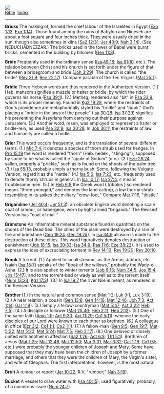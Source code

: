 [![](../../cdshop/ithlogo.png)](../../index)  
[Bible](../index)  [Index](index) 

------------------------------------------------------------------------

<span id="000">**Bricks**</span> The making of, formed the chief labour
of the Israelites in Egypt ([Exo 1:13](../kjv/exo001.htm#013), [Exo
1:14](../kjv/exo001.htm#014)). Those found among the ruins of Babylon
and Nineveh are about a foot square and four inches thick. They were
usually dried in the sun, though also sometimes in kilns ([Sa2
12:31](../kjv/sa2012.htm#031); [Jer 43:9](../kjv/jer043.htm#009); [Nah
3:14](../kjv/nah003.htm#014)). (See NEBUCHADNEZZAR.) The bricks used in
the tower of Babel were burnt bricks, cemented in the building by
bitumen ([Gen 11:3](../kjv/gen011.htm#003)).

<span id="001">**Bride**</span> Frequently used in the ordinary sense
([Isa 49:18](../kjv/isa049.htm#018); [Isa 61:10](../kjv/isa061.htm#010),
etc.). The relation between Christ and his church is set forth under the
figure of that between a bridegroom and bride ([Joh
3:29](../kjv/joh003.htm#029)). The church is called "the bride" ([Rev
21:9](../kjv/rev021.htm#009); [Rev 22:17](../kjv/rev022.htm#017)).
Compare parable of the Ten Virgins ([Mat 25:1](../kjv/mat025.htm#001)).

<span id="002">**Bridle**</span> Three Hebrew words are thus rendered in
the Authorized Version. (1.) Heb. mahsom signifies a muzzle or halter or
bridle, by which the rider governs his horse ([Psa
39:1](../kjv/psa039.htm#001)). (2.) Metheg, rendered also "bit" in [Psa
32:9](../kjv/psa032.htm#009), which is its proper meaning. Found in [Kg2
19:28](../kjv/kg2019.htm#028), where the restraints of God's providence
are metaphorically styled his "bridle" and "hook." God's placing a
"bridle in the jaws of the people" ([Isa 30:28](../kjv/isa030.htm#028);
[Isa 37:29](../kjv/isa037.htm#029)) signifies his preventing the
Assyrians from carrying out their purpose against Jerusalem. (3.)
Another word, resen, was employed to represent a halter or bridle-rein,
as used [Psa 32:9](../kjv/psa032.htm#009); [Isa
30:28](../kjv/isa030.htm#028). In [Job 30:11](../kjv/job030.htm#011) the
restraints of law and humanity are called a bridle.

<span id="003">**Brier**</span> This word occurs frequently, and is the
translation of several different terms. (1.) [Mic
7:4](../kjv/mic007.htm#004), it denotes a species of thorn shrub used
for hedges. In [Pro 15:19](../kjv/pro015.htm#019) the word is rendered
"thorn" (Heb. hedek , "stinging"), supposed by some to be what is called
the "apple of Sodom" (q.v.). (2.) [Eze 28:24](../kjv/eze028.htm#024),
sallon, properly a "prickle," such as is found on the shoots of the palm
tree. (3.) [Isa 55:13](../kjv/isa055.htm#013), probably simply a thorny
bush. Some, following the Vulgate Version, regard it as the "nettle."
(4.) [Isa 5:6](../kjv/isa005.htm#006); [Isa
7:23](../kjv/isa007.htm#023), etc., frequently used to denote thorny
shrubs in general. In [Isa 10:17](../kjv/isa010.htm#017); [Isa
27:4](../kjv/isa027.htm#004), it means troublesome men. (5.) In [Heb
6:8](../kjv/heb006.htm#008) the Greek word ( tribolos ) so rendered
means "three-pronged," and denotes the land caltrop, a low thorny shrub
resembling in its spikes the military "crow-foot." Compare [Mat
7:16](../kjv/mat007.htm#016), "thistle."

<span id="004">**Brigandine**</span> ([Jer 46:4](../kjv/jer046.htm#004);
[Jer 51:3](../kjv/jer051.htm#003)), an obsolete English word denoting a
scale coat of armour, or habergeon, worn by light armed "brigands." The
Revised Version has "coat of mail."

<span id="005">**Brimstone**</span> An inflammable mineral substance
found in quantities on the shores of the Dead Sea. The cities of the
plain were destroyed by a rain of fire and brimstone ([Gen
19:24](../kjv/gen019.htm#024), [Gen 19:25](../kjv/gen019.htm#025)). In
[Isa 34:9](../kjv/isa034.htm#009) allusion is made to the destruction of
these cities. This word figuratively denotes destruction or punishment
([Job 18:15](../kjv/job018.htm#015); [Isa 30:33](../kjv/isa030.htm#033);
[Isa 34:9](../kjv/isa034.htm#009); [Psa 11:6](../kjv/psa011.htm#006);
[Eze 38:22](../kjv/eze038.htm#022)). It is used to express the idea of
excruciating torment in [Rev 14:10](../kjv/rev014.htm#010); [Rev
19:20](../kjv/rev019.htm#020); [Rev 20:10](../kjv/rev020.htm#010).

<span id="006">**Brook**</span> A torrent. (1.) Applied to small
streams, as the Arnon, Jabbok, etc. Isaiah ([Isa
15:7](../kjv/isa015.htm#007)) speaks of the "book of the willows,"
probably the Wady-el-Asha. (2.) It is also applied to winter torrents
([Job 6:15](../kjv/job006.htm#015); [Num 34:5](../kjv/num034.htm#005);
[Jos 15:4](../kjv/jos015.htm#004), [Jos 15:47](../kjv/jos015.htm#047)),
and to the torrent-bed or wady as well as to the torrent itself ([Num
13:23](../kjv/num013.htm#023); [Kg1 17:3](../kjv/kg1017.htm#003)). (3.)
In [Isa 19:7](../kjv/isa019.htm#007) the river Nile is meant, as
rendered in the Revised Version.

<span id="007">**Brother**</span> (1.) In the natural and common sense
([Mat 1:2](../kjv/mat001.htm#002); [Luk 3:1](../kjv/luk003.htm#001),
[Luk 3:19](../kjv/luk003.htm#019)). (2.) A near relation, a cousin ([Gen
13:8](../kjv/gen013.htm#008); [Gen 14:16](../kjv/gen014.htm#016); [Mat
12:46](../kjv/mat012.htm#046); [Joh 7:3](../kjv/joh007.htm#003); [Act
1:14](../kjv/act001.htm#014); [Gal 1:19](../kjv/gal001.htm#019)). (3.)
Simply a fellow-countryman ([Mat 5:47](../kjv/mat005.htm#047); [Act
3:22](../kjv/act003.htm#022); [Heb 7:5](../kjv/heb007.htm#005)). (4.) A
disciple or follower ([Mat 25:40](../kjv/mat025.htm#040); [Heb
2:11](../kjv/heb002.htm#011), [Heb 2:12](../kjv/heb002.htm#012)). (5.)
One of the same faith ([Amo 1:9](../kjv/amo001.htm#009); [Act
9:30](../kjv/act009.htm#030); [Act 11:29](../kjv/act011.htm#029); [Co1
5:11](../kjv/co1005.htm#011)); whence the early disciples of our Lord
were known to each other as brethren. (6.) A colleague in office ([Ezr
3:2](../kjv/ezr003.htm#002); [Co1 1:1](../kjv/co1001.htm#001); [Co2
1:1](../kjv/co2001.htm#001)). (7.) A fellow-man ([Gen
9:5](../kjv/gen009.htm#005); [Gen 19:7](../kjv/gen019.htm#007); [Mat
5:22](../kjv/mat005.htm#022), [Mat 5:23](../kjv/mat005.htm#023), [Mat
5:24](../kjv/mat005.htm#024); [Mat 7:5](../kjv/mat007.htm#005); [Heb
2:17](../kjv/heb002.htm#017)). (8.) One beloved or closely united with
another in affection ([Sa2 1:26](../kjv/sa2001.htm#026); [Act
6:3](../kjv/act006.htm#003); [Th1 5:1](../kjv/th1005.htm#001)). Brethren
of Jesus ([Mat 1:25](../kjv/mat001.htm#025); [Mat
12:46](../kjv/mat012.htm#046), [Mat 12:50](../kjv/mat012.htm#050); [Mar
3:31](../kjv/mar003.htm#031), [Mar 3:32](../kjv/mar003.htm#032); [Gal
1:19](../kjv/gal001.htm#019); [Co1 9:5](../kjv/co1009.htm#005), etc.)
were probably the younger children of Joseph and Mary. Some have
supposed that they may have been the children of Joseph by a former
marriage, and others that they were the children of Mary, the Virgin's
sister, and wife of Cleophas. The first interpretation, however, is the
most natural.

<span id="008">**Bruit**</span> A rumour or report ([Jer
10:22](../kjv/jer010.htm#022), R.V. "rumour;" [Nah
3:19](../kjv/nah003.htm#019)).

<span id="009">**Bucket**</span> A vessel to draw water with ([Isa
40:15](../kjv/isa040.htm#015)); used figuratively, probably, of a
numerous issue ([Num 24:7](../kjv/num024.htm#007)).
